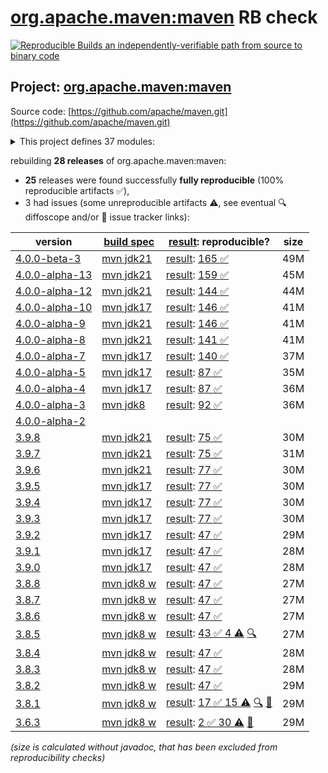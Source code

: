 [org.apache.maven:maven](https://central.sonatype.com/artifact/org.apache.maven/maven/versions) RB check
=======

[![Reproducible Builds](https://reproducible-builds.org/images/logos/rb.svg) an independently-verifiable path from source to binary code](https://reproducible-builds.org/)

## Project: [org.apache.maven:maven](https://central.sonatype.com/artifact/org.apache.maven/maven/versions)

Source code: [https://github.com/apache/maven.git](https://github.com/apache/maven.git)

<details><summary>This project defines 37 modules:</summary>

* [org.apache.maven:apache-maven](https://central.sonatype.com/artifact/org.apache.maven/apache-maven/4.0.0-beta-3)
* [org.apache.maven:maven](https://central.sonatype.com/artifact/org.apache.maven/maven/4.0.0-beta-3)
* [org.apache.maven:maven-api](https://central.sonatype.com/artifact/org.apache.maven/maven-api/4.0.0-beta-3)
* [org.apache.maven:maven-api-core](https://central.sonatype.com/artifact/org.apache.maven/maven-api-core/4.0.0-beta-3)
* [org.apache.maven:maven-api-di](https://central.sonatype.com/artifact/org.apache.maven/maven-api-di/4.0.0-beta-3)
* [org.apache.maven:maven-api-impl](https://central.sonatype.com/artifact/org.apache.maven/maven-api-impl/4.0.0-beta-3)
* [org.apache.maven:maven-api-meta](https://central.sonatype.com/artifact/org.apache.maven/maven-api-meta/4.0.0-beta-3)
* [org.apache.maven:maven-api-metadata](https://central.sonatype.com/artifact/org.apache.maven/maven-api-metadata/4.0.0-beta-3)
* [org.apache.maven:maven-api-model](https://central.sonatype.com/artifact/org.apache.maven/maven-api-model/4.0.0-beta-3)
* [org.apache.maven:maven-api-plugin](https://central.sonatype.com/artifact/org.apache.maven/maven-api-plugin/4.0.0-beta-3)
* [org.apache.maven:maven-api-settings](https://central.sonatype.com/artifact/org.apache.maven/maven-api-settings/4.0.0-beta-3)
* [org.apache.maven:maven-api-spi](https://central.sonatype.com/artifact/org.apache.maven/maven-api-spi/4.0.0-beta-3)
* [org.apache.maven:maven-api-toolchain](https://central.sonatype.com/artifact/org.apache.maven/maven-api-toolchain/4.0.0-beta-3)
* [org.apache.maven:maven-api-xml](https://central.sonatype.com/artifact/org.apache.maven/maven-api-xml/4.0.0-beta-3)
* [org.apache.maven:maven-artifact](https://central.sonatype.com/artifact/org.apache.maven/maven-artifact/4.0.0-beta-3)
* [org.apache.maven:maven-bom](https://central.sonatype.com/artifact/org.apache.maven/maven-bom/4.0.0-beta-3)
* [org.apache.maven:maven-builder-support](https://central.sonatype.com/artifact/org.apache.maven/maven-builder-support/4.0.0-beta-3)
* [org.apache.maven:maven-compat](https://central.sonatype.com/artifact/org.apache.maven/maven-compat/4.0.0-beta-3)
* [org.apache.maven:maven-core](https://central.sonatype.com/artifact/org.apache.maven/maven-core/4.0.0-beta-3)
* [org.apache.maven:maven-di](https://central.sonatype.com/artifact/org.apache.maven/maven-di/4.0.0-beta-3)
* [org.apache.maven:maven-embedder](https://central.sonatype.com/artifact/org.apache.maven/maven-embedder/4.0.0-beta-3)
* [org.apache.maven:maven-jline](https://central.sonatype.com/artifact/org.apache.maven/maven-jline/4.0.0-beta-3)
* [org.apache.maven:maven-model](https://central.sonatype.com/artifact/org.apache.maven/maven-model/4.0.0-beta-3)
* [org.apache.maven:maven-model-builder](https://central.sonatype.com/artifact/org.apache.maven/maven-model-builder/4.0.0-beta-3)
* [org.apache.maven:maven-model-transform](https://central.sonatype.com/artifact/org.apache.maven/maven-model-transform/4.0.0-beta-3)
* [org.apache.maven:maven-plugin-api](https://central.sonatype.com/artifact/org.apache.maven/maven-plugin-api/4.0.0-beta-3)
* [org.apache.maven:maven-repository-metadata](https://central.sonatype.com/artifact/org.apache.maven/maven-repository-metadata/4.0.0-beta-3)
* [org.apache.maven:maven-resolver-provider](https://central.sonatype.com/artifact/org.apache.maven/maven-resolver-provider/4.0.0-beta-3)
* [org.apache.maven:maven-settings](https://central.sonatype.com/artifact/org.apache.maven/maven-settings/4.0.0-beta-3)
* [org.apache.maven:maven-settings-builder](https://central.sonatype.com/artifact/org.apache.maven/maven-settings-builder/4.0.0-beta-3)
* [org.apache.maven:maven-slf4j-provider](https://central.sonatype.com/artifact/org.apache.maven/maven-slf4j-provider/4.0.0-beta-3)
* [org.apache.maven:maven-slf4j-wrapper](https://central.sonatype.com/artifact/org.apache.maven/maven-slf4j-wrapper/4.0.0-beta-3)
* [org.apache.maven:maven-toolchain-builder](https://central.sonatype.com/artifact/org.apache.maven/maven-toolchain-builder/4.0.0-beta-3)
* [org.apache.maven:maven-toolchain-model](https://central.sonatype.com/artifact/org.apache.maven/maven-toolchain-model/4.0.0-beta-3)
* [org.apache.maven:maven-xml-impl](https://central.sonatype.com/artifact/org.apache.maven/maven-xml-impl/4.0.0-beta-3)
* [org.apache.maven:modello-plugin-velocity](https://central.sonatype.com/artifact/org.apache.maven/modello-plugin-velocity/4.0.0-beta-3)
* [org.apache.maven:plexus-utils](https://central.sonatype.com/artifact/org.apache.maven/plexus-utils/4.0.0-beta-3)
</details>

rebuilding **28 releases** of org.apache.maven:maven:
- **25** releases were found successfully **fully reproducible** (100% reproducible artifacts :white_check_mark:),
- 3 had issues (some unreproducible artifacts :warning:, see eventual :mag: diffoscope and/or :memo: issue tracker links):

| version | [build spec](/BUILDSPEC.md) | [result](https://reproducible-builds.org/docs/jvm/): reproducible? | size |
| -- | --------- | ------ | -- |
| [4.0.0-beta-3](https://central.sonatype.com/artifact/org.apache.maven/maven/4.0.0-beta-3/pom) | [mvn jdk21](maven-4.0.0-beta-3.buildspec) | [result](maven-4.0.0-beta-3.buildinfo): [165 :white_check_mark: ](maven-4.0.0-beta-3.buildcompare) | 49M |
| [4.0.0-alpha-13](https://central.sonatype.com/artifact/org.apache.maven/maven/4.0.0-alpha-13/pom) | [mvn jdk21](maven-4.0.0-alpha-13.buildspec) | [result](maven-4.0.0-alpha-13.buildinfo): [159 :white_check_mark: ](maven-4.0.0-alpha-13.buildcompare) | 45M |
| [4.0.0-alpha-12](https://central.sonatype.com/artifact/org.apache.maven/maven/4.0.0-alpha-12/pom) | [mvn jdk21](maven-4.0.0-alpha-12.buildspec) | [result](maven-4.0.0-alpha-12.buildinfo): [144 :white_check_mark: ](maven-4.0.0-alpha-12.buildcompare) | 44M |
| [4.0.0-alpha-10](https://central.sonatype.com/artifact/org.apache.maven/maven/4.0.0-alpha-10/pom) | [mvn jdk17](maven-4.0.0-alpha-10.buildspec) | [result](maven-4.0.0-alpha-10.buildinfo): [146 :white_check_mark: ](maven-4.0.0-alpha-10.buildcompare) | 41M |
| [4.0.0-alpha-9](https://central.sonatype.com/artifact/org.apache.maven/maven/4.0.0-alpha-9/pom) | [mvn jdk21](maven-4.0.0-alpha-9.buildspec) | [result](maven-4.0.0-alpha-9.buildinfo): [146 :white_check_mark: ](maven-4.0.0-alpha-9.buildcompare) | 41M |
| [4.0.0-alpha-8](https://central.sonatype.com/artifact/org.apache.maven/maven/4.0.0-alpha-8/pom) | [mvn jdk21](maven-4.0.0-alpha-8.buildspec) | [result](maven-4.0.0-alpha-8.buildinfo): [141 :white_check_mark: ](maven-4.0.0-alpha-8.buildcompare) | 41M |
| [4.0.0-alpha-7](https://central.sonatype.com/artifact/org.apache.maven/maven/4.0.0-alpha-7/pom) | [mvn jdk17](maven-4.0.0-alpha-7.buildspec) | [result](maven-4.0.0-alpha-7.buildinfo): [140 :white_check_mark: ](maven-4.0.0-alpha-7.buildcompare) | 37M |
| [4.0.0-alpha-5](https://central.sonatype.com/artifact/org.apache.maven/maven/4.0.0-alpha-5/pom) | [mvn jdk17](maven-4.0.0-alpha-5.buildspec) | [result](maven-4.0.0-alpha-5.buildinfo): [87 :white_check_mark: ](maven-4.0.0-alpha-5.buildcompare) | 35M |
| [4.0.0-alpha-4](https://central.sonatype.com/artifact/org.apache.maven/maven/4.0.0-alpha-4/pom) | [mvn jdk17](maven-4.0.0-alpha-4.buildspec) | [result](maven-4.0.0-alpha-4.buildinfo): [87 :white_check_mark: ](maven-4.0.0-alpha-4.buildcompare) | 36M |
| [4.0.0-alpha-3](https://central.sonatype.com/artifact/org.apache.maven/maven/4.0.0-alpha-3/pom) | [mvn jdk8](maven-4.0.0-alpha-3.buildspec) | [result](maven-4.0.0-alpha-3.buildinfo): [92 :white_check_mark: ](maven-4.0.0-alpha-3.buildcompare) | 36M |
| [4.0.0-alpha-2](https://central.sonatype.com/artifact/org.apache.maven/maven/4.0.0-alpha-2/pom) | | | |
| [3.9.8](https://central.sonatype.com/artifact/org.apache.maven/maven/3.9.8/pom) | [mvn jdk21](maven-3.9.8.buildspec) | [result](maven-3.9.8.buildinfo): [75 :white_check_mark: ](maven-3.9.8.buildcompare) | 30M |
| [3.9.7](https://central.sonatype.com/artifact/org.apache.maven/maven/3.9.7/pom) | [mvn jdk21](maven-3.9.7.buildspec) | [result](maven-3.9.7.buildinfo): [75 :white_check_mark: ](maven-3.9.7.buildcompare) | 31M |
| [3.9.6](https://central.sonatype.com/artifact/org.apache.maven/maven/3.9.6/pom) | [mvn jdk21](maven-3.9.6.buildspec) | [result](maven-3.9.6.buildinfo): [77 :white_check_mark: ](maven-3.9.6.buildcompare) | 30M |
| [3.9.5](https://central.sonatype.com/artifact/org.apache.maven/maven/3.9.5/pom) | [mvn jdk17](maven-3.9.5.buildspec) | [result](maven-3.9.5.buildinfo): [77 :white_check_mark: ](maven-3.9.5.buildcompare) | 30M |
| [3.9.4](https://central.sonatype.com/artifact/org.apache.maven/maven/3.9.4/pom) | [mvn jdk17](maven-3.9.4.buildspec) | [result](maven-3.9.4.buildinfo): [77 :white_check_mark: ](maven-3.9.4.buildcompare) | 30M |
| [3.9.3](https://central.sonatype.com/artifact/org.apache.maven/maven/3.9.3/pom) | [mvn jdk17](maven-3.9.3.buildspec) | [result](maven-3.9.3.buildinfo): [77 :white_check_mark: ](maven-3.9.3.buildcompare) | 30M |
| [3.9.2](https://central.sonatype.com/artifact/org.apache.maven/maven/3.9.2/pom) | [mvn jdk17](maven-3.9.2.buildspec) | [result](maven-3.9.2.buildinfo): [47 :white_check_mark: ](maven-3.9.2.buildcompare) | 29M |
| [3.9.1](https://central.sonatype.com/artifact/org.apache.maven/maven/3.9.1/pom) | [mvn jdk17](maven-3.9.1.buildspec) | [result](maven-3.9.1.buildinfo): [47 :white_check_mark: ](maven-3.9.1.buildcompare) | 28M |
| [3.9.0](https://central.sonatype.com/artifact/org.apache.maven/maven/3.9.0/pom) | [mvn jdk17](maven-3.9.0.buildspec) | [result](maven-3.9.0.buildinfo): [47 :white_check_mark: ](maven-3.9.0.buildcompare) | 28M |
| [3.8.8](https://central.sonatype.com/artifact/org.apache.maven/maven/3.8.8/pom) | [mvn jdk8 w](maven-3.8.8.buildspec) | [result](maven-3.8.8.buildinfo): [47 :white_check_mark: ](maven-3.8.8.buildcompare) | 27M |
| [3.8.7](https://central.sonatype.com/artifact/org.apache.maven/maven/3.8.7/pom) | [mvn jdk8 w](maven-3.8.7.buildspec) | [result](maven-3.8.7.buildinfo): [47 :white_check_mark: ](maven-3.8.7.buildcompare) | 27M |
| [3.8.6](https://central.sonatype.com/artifact/org.apache.maven/maven/3.8.6/pom) | [mvn jdk8 w](maven-3.8.6.buildspec) | [result](maven-3.8.6.buildinfo): [47 :white_check_mark: ](maven-3.8.6.buildcompare) | 27M |
| [3.8.5](https://central.sonatype.com/artifact/org.apache.maven/maven/3.8.5/pom) | [mvn jdk8 w](maven-3.8.5.buildspec) | [result](maven-3.8.5.buildinfo): [43 :white_check_mark:  4 :warning:](maven-3.8.5.buildcompare) [:mag:](maven-3.8.5.diffoscope) | 27M |
| [3.8.4](https://central.sonatype.com/artifact/org.apache.maven/maven/3.8.4/pom) | [mvn jdk8 w](maven-3.8.4.buildspec) | [result](maven-3.8.4.buildinfo): [47 :white_check_mark: ](maven-3.8.4.buildcompare) | 28M |
| [3.8.3](https://central.sonatype.com/artifact/org.apache.maven/maven/3.8.3/pom) | [mvn jdk8 w](maven-3.8.3.buildspec) | [result](maven-3.8.3.buildinfo): [47 :white_check_mark: ](maven-3.8.3.buildcompare) | 28M |
| [3.8.2](https://central.sonatype.com/artifact/org.apache.maven/maven/3.8.2/pom) | [mvn jdk8 w](maven-3.8.2.buildspec) | [result](maven-3.8.2.buildinfo): [47 :white_check_mark: ](maven-3.8.2.buildcompare) | 29M |
| [3.8.1](https://central.sonatype.com/artifact/org.apache.maven/maven/3.8.1/pom) | [mvn jdk8 w](maven-3.8.1.buildspec) | [result](maven-3.8.1.buildinfo): [17 :white_check_mark:  15 :warning:](maven-3.8.1.buildcompare) [:mag:](maven-3.8.1.diffoscope) [:memo:](https://issues.apache.org/jira/browse/MNG-7155) | 29M |
| [3.6.3](https://central.sonatype.com/artifact/org.apache.maven/maven/3.6.3/pom) | [mvn jdk8 w](maven-3.6.3.buildspec) | [result](apache-maven-3.6.3.buildinfo): [2 :white_check_mark:  30 :warning:](apache-maven-3.6.3.buildcompare) [:memo:](https://issues.apache.org/jira/browse/MNG-6859) | 29M |

<i>(size is calculated without javadoc, that has been excluded from reproducibility checks)</i>
